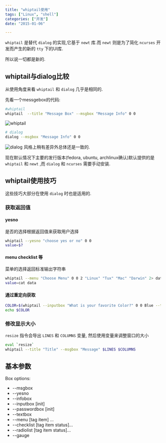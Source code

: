 ```yaml
---
title: "whiptail使用"
tags: ["Linux", "shell"]
categories: ["开发"]
date: "2015-01-06"

---
```


`whiptail` 是替代 `dialog` 的实现,它基于 `newt` 库.而 `newt` 则是为了简化 `ncurses` 开发而产生的新的 `tty` 下的UI库.

所以说一切都是新的.

whiptail与dialog比较
---------------------------------

从使用角度来看 `whiptail` 和 `dialog` 几乎是相同的.

先看一个messgebox的代码:
``` bash
#whiptail
whiptail  --title "Message Box" --msgbox "Message Info" 0 0
```
![whiptail](http://upload-images.jianshu.io/upload_images/26845-b06db86e845651aa.png)

``` bash
# dialog
dialog --msgbox "Message Info" 0 0
```
![dialog](http://upload-images.jianshu.io/upload_images/26845-02985639b31c2185.png)
风格上稍有差异外总体还是一致的.

现在默认情况下主要的发行版本(fedora, ubuntu, archlinux确认)默认提供的是 `whiptail` 和 `newt` ,而 `dialog` 和 `ncurses` 需要手动安装.

whiptail使用技巧
--------------------------------
这些技巧大部分在使用 `dialog` 时也是适用的.

### 获取返回值
#### yesno 
是否的选择根据返回值来获取用户选择
``` bash
whiptail --yesno "choose yes or no" 0 0
value=$?
```
#### menu checklist 等
菜单的选择返回标准输出字符串
``` bash
whiptail --menu "Choose Menu" 0 0 2 "Linux" "Tux" "Mac" "Darwin" 2> data
value=cat data
```
#### 通过重定向获取
``` bash
COLOR=$(whiptail --inputbox "What is your favorite Color?" 0 0 Blue --title "Example Dialog" 3>&1 1>&2 2>&3)
echo $COLOR
```
### 修改显示大小
`resize` 指令会导出 `LINES` 和 `COLUMNS` 变量, 然后使用变量来调整窗口的大小
``` bash
eval `resize`
whiptail --title "Title" --msgbox "Message" $LINES $COLUMNS
```

基本参数
-------------------
Box options:

+	--msgbox <text> <height> <width>
+	--yesno  <text> <height> <width>
+	--infobox <text> <height> <width>
+	--inputbox <text> <height> <width> [init] 
+	--passwordbox <text> <height> <width> [init] 
+	--textbox <file> <height> <width>
+	--menu <text> <height> <width> <listheight> [tag item] ...
+	--checklist <text> <height> <width> <listheight> [tag item status]...
+	--radiolist <text> <height> <width> <listheight> [tag item status]...
+	--gauge <text> <height> <width> <percent>
